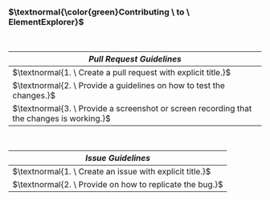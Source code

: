 ### $\textnormal{\color{green}Contributing \ to \ ElementExplorer}$

<br />

| $Pull \ Request \ Guidelines$ |
| ---------- |
| $\textnormal{1. \ Create a pull request with explicit title.}$ |
| $\textnormal{2. \ Provide a guidelines on how to test the changes.}$ |
| $\textnormal{3. \ Provide a screenshot or screen recording that the changes is working.}$ |

<br />

| $Issue \ Guidelines$ |
| ---------- |
| $\textnormal{1. \ Create an issue with explicit title.}$ |
| $\textnormal{2. \ Provide on how to replicate the bug.}$ |
